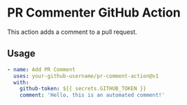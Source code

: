 # PR Commenter GitHub Action

This action adds a comment to a pull request.

## Usage

```yaml
- name: Add PR Comment
  uses: your-github-username/pr-comment-action@v1
  with:
    github-token: ${{ secrets.GITHUB_TOKEN }}
    comment: 'Hello, this is an automated comment!'
